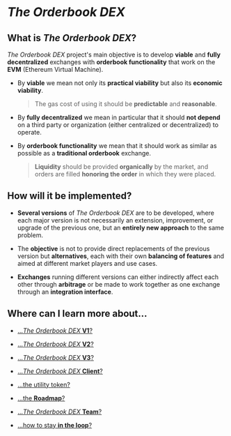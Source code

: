 # *The Orderbook DEX*

## What is *The Orderbook DEX*?

*The Orderbook DEX* project's main objective is to develop **viable** and **fully decentralized** exchanges with **orderbook functionality** that work on the **EVM** (Ethereum Virtual Machine).

  * By **viable** we mean not only its **practical viability** but also its **economic viability**.

    > The gas cost of using it should be **predictable** and **reasonable**.

  * By **fully decentralized** we mean in particular that it should **not depend** on a third party or organization (either centralized or decentralized) to operate.

  * By **orderbook functionality** we mean that it should work as similar as possible as a **traditional orderbook** exchange.

    > **Liquidity** should be provided **organically** by the market, and orders are filled **honoring the order** in which they were placed.

## How will it be implemented?

  * **Several versions** of *The Orderbook DEX* are to be developed, where each major version is not necessarily an extension, improvement, or upgrade of the previous one, but an **entirely new approach** to the same problem.

  * The **objective** is not to provide direct replacements of the previous version but **alternatives**, each with their own **balancing of features** and aimed at different market players and use cases.

  * **Exchanges** running different versions can either indirectly affect each other through **arbitrage** or be made to work together as one exchange through an **integration interface**.

## Where can I learn more about...

  * [...*The Orderbook DEX* **V1**?](V1.md)

  * [...*The Orderbook DEX* **V2**?](V2.md)

  * [...*The Orderbook DEX* **V3**?](V3.md)

  * [...*The Orderbook DEX* **Client**?](client.md)

  * [...the utility token?](utility-token.md)

  * [...the **Roadmap**?](roadmap.md)

  * [...*The Orderbook DEX* **Team**?](team.md)

  * [...how to stay **in the loop**?](our-socials.md)
